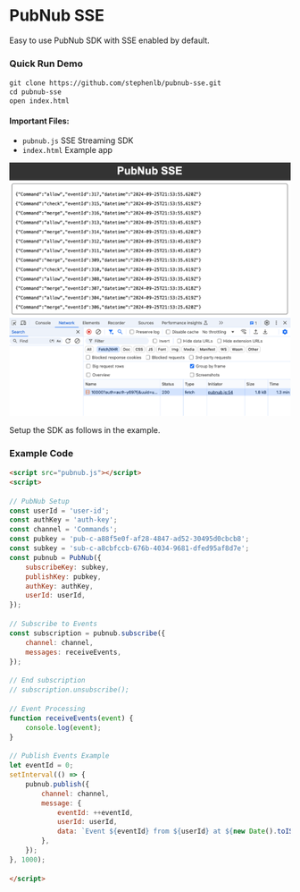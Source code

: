 # PubNub SSE

Easy to use PubNub SDK with SSE enabled by default.


### Quick Run Demo

```shell
git clone https://github.com/stephenlb/pubnub-sse.git
cd pubnub-sse
open index.html
```

#### Important Files:

 - `pubnub.js` SSE Streaming SDK
 - `index.html` Example app

![PubNub SSE Screenshot](media/screenshot.png)

Setup the SDK as follows in the example.

### Example Code

```html
<script src="pubnub.js"></script>
<script>

// PubNub Setup
const userId = 'user-id';
const authKey = 'auth-key';
const channel = 'Commands';
const pubkey = 'pub-c-a88f5e0f-af28-4847-ad52-30495d0cbcb8';
const subkey = 'sub-c-a8cbfccb-676b-4034-9681-dfed95af8d7e';
const pubnub = PubNub({
    subscribeKey: subkey,
    publishKey: pubkey,
    authKey: authKey,
    userId: userId,
});

// Subscribe to Events
const subscription = pubnub.subscribe({
    channel: channel,
    messages: receiveEvents,
});

// End subscription
// subscription.unsubscribe();

// Event Processing
function receiveEvents(event) {
    console.log(event);
}

// Publish Events Example
let eventId = 0;
setInterval(() => {
    pubnub.publish({
        channel: channel,
        message: {
            eventId: ++eventId, 
            userId: userId,
            data: `Event ${eventId} from ${userId} at ${new Date().toISOString()}`,
        },
    });
}, 1000);

</script>
```
